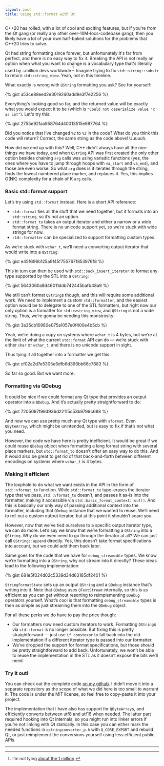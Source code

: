 ```yaml
---
layout: post
title: Using std::format with Qt
---
```


C++20 has rolled, with a lot of cool and exciting features, but if you're from the Qt gang (or really any other over-10M-locs-codebase gang), then you likely have a lot of your own half-baked solutions for the problems that C++20 tries to solve.

Qt had string formatting since forever, but unfortunately it's far from perfect, and there is no easy way to fix it. Breaking the API is not really an option when what you want to change is a vocabulary type that's literally used by ~million devs worldwide <sup>[^1]</sup>. Imagine trying to fix `std::string::substr` to return `std::string_view`. Yeah, not in this timeline.

What exactly is wrong with `QString` formatting you ask? See for yourself:

{% gist a53ce88eed2e3019260add8e3f7e2256 %}

Everything's looking good so far, and the returned value will be exactly what you would expect it to be (which is `"Could not deserialize value 'x' as int"`). Let's try this:

{% gist 2755e92faa958764d40013515e987764 %}

Did you notice that I’ve changed `%2` to `%3` in the code? What do you think this code will return? Correct, the same string as the code above! Uuuuuh.

How did we end up with this? Well, C++ didn’t always have all the nice things we have today, and when `QString` API was first created the only other option besides chaining `arg` calls was using variadic functions (yes, the ones where you have to jump through hoops with `va_start` and `va_end`), and those are even worse. So what `arg` does is it iterates through the string, finds the lowest numbered place marker, and replaces it. Yes, this implies O(NK) complexity for a chain of K `arg` calls.


### Basic std::format support

Let’s try using `std::format` instead. Here is a short API reference:

- `std::format` ties all the stuff that we need together, but it formats into an `std::string`, so it’s not an option.
- `std::format_to` takes an output iterator and either a narrow or a wide format string. There is no unicode support yet, so we’re stuck with wide strings for now.
- `std::formatter` can be specialized to support formatting custom types.

As we’re stuck with `wchar_t`, we’ll need a converting output iterator that would write into a `QString`:

{% gist e45f696b125a9f45f755767f853976f8 %}

This in turn can then be used with `std::back_insert_iterator` to format any type supported by the STL into a `QString`:

{% gist 5643060a8d46011ddb742445bafb48a9 %}

We still can’t format `QString`s though, and this will require some additional work. We need to implement a custom `std::formatter`, and the easiest option would be to delegate to one of the STL formatters, but right now our only option is a formatter for `std::wstring_view`, and `QString` is not a wide string. Thus, we’re gonna be needing this monstrosity:

{% gist 3a35cb10980e075a1057e0f400e4b5cb %}

Yeah, we’re doing a copy on systems where `wchar_t` is 4 bytes, but we’re at the limit of what the current `std::format` API can do — we’re stuck with either `char` or `wchar_t`, and there is no unicode support in sight.

Thus tying it all together into a formatter we get this:

{% gist cf02a2d7e5305e6dfb6d396bb66c7683 %}

So far so good. But we want more.


### Formatting via QDebug

It could be nice if we could format any Qt type that provides an output operator into a `QDebug`. And it’s actually pretty straightforward to do:

{% gist 7205097f993936d22115c53b9799c688 %}

And now we can use pretty much any Qt type with `sformat`. Even `QByteArray`, which might be unintended, but is easy to fix if that’s not what you need.

However, the code we have here is pretty inefficient. It would be great if we could reuse `QDebug` object when formatting a long format string with several place markers, but `std::format_to` doesn’t offer an easy way to do this. And it would also be great to get rid of that back-and-forth between different encodings on systems where `wchar_t` is 4 bytes.


### Making it efficient

The loophole to do what we want exists in the API in the form of `std::vformat_to` function. While `std::format_to` type-erases the iterator type that we pass, `std::vformat_to` doesn’t, and passes it as-is into the formatter, making it accessible via `std::basic_format_context::out()`. And this is basically our only way of passing additional context into the formatter, including that `QDebug` instance that we wanted to reuse. We’ll need to roll out a custom output iterator, but at this point it shouldn’t scare you.

However, now that we’ve tied ourselves to a specific output iterator type, we can do more. Let’s say we know that we’re formatting a `QString` into a `QString`. Why do we even need to go through the iterator at all? We can just call `QString::append` directly. Yes, this doesn’t take format specifications into account, but we could add them back later.

Same goes for the code that we have for `debug_streamable` types. We know we’re formatting into a `QString`, why not stream into it directly? These ideas lead to the following implementation:

{% gist 681e5f024d02c5339d34d63185df2401 %}

`StringFormatState` sets up an output `QString` and a `QDebug` instance that’s writing into it. Note that `QDebug` uses `QTextStream` internally, so this is as efficient as you can get without resorting to reimplementing `QDebug` operators yourself. What’s cool is that formatting `debug_streamable` types is then as simple as just streaming them into the `QDebug` object.

For all these perks we do have to pay the price though:

- Our formatters now need custom iterators to work. Formatting `QString`s via `std::format` is no longer possible. But fixing this is pretty straightforward — just use `if constexpr` to fall back into the old implementation if a different iterator type is passed into our formatter.
- We’ve dropped the support for format specifications, but those should be pretty straightforward to add back. Unfortunately, we won’t be able to reuse the implementation in the STL as it doesn’t expose the bits we’ll need.


### Try it out!

You can check out the complete code [on my github](https://github.com/captainurist/qnob/blob/5ef09ca145aee149fa2a68c12c253664a3c50818/src/util/format.h). I didn’t move it into a separate repository as the scope of what we did here is too small to warrant it. The code is under the MIT license, so feel free to copy-paste it into your project.

The implementation that I have also has support for `QByteArray`s, and efficiently converts between utf8 and utf16 when needed. The latter part required hooking into Qt internals, so you might run into linker errors if you’re not linking with Qt statically. In this case you can either mark the needed functions in `qstringconverter_p.h` with `Q_CORE_EXPORT` and rebuild Qt, or just reimplement the conversions yourself using less efficient public APIs.

---

[^1]:  I’m not lying [about the 1 million](https://www.qt.io/stock/qt-group-oyj-managers-transactions-1491998400000).




